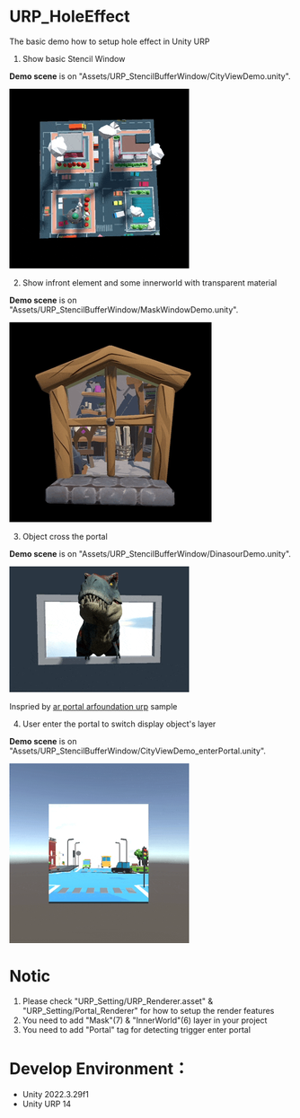 # URP_HoleEffect

The basic demo how to setup hole effect in Unity URP


1. Show basic Stencil Window

 **Demo scene** is on "Assets/URP_StencilBufferWindow/CityViewDemo.unity".

 <img src="_snapshot/CityViewDemo.gif"/>

2. Show infront element and some innerworld with transparent material

 **Demo scene** is on "Assets/URP_StencilBufferWindow/MaskWindowDemo.unity".

 <img src="_snapshot/MaskWindowDemo.gif"/>

3. Object cross the portal

 **Demo scene** is on "Assets/URP_StencilBufferWindow/DinasourDemo.unity".

 <img src="_snapshot/DinasourDemo.gif"/>

 Inspried by [ar portal arfoundation urp](https://github.com/Tongzhou-Yu/ar-portal-arfoundation-urp) sample

4. User enter the portal to switch display object's layer

 **Demo scene** is on "Assets/URP_StencilBufferWindow/CityViewDemo_enterPortal.unity".

 <img src="_snapshot/CityViewDemo_enterPortal.gif"/>

# Notic
 1. Please check "URP_Setting/URP_Renderer.asset" & "URP_Setting/Portal_Renderer" for how to setup the render features
 2. You need to add "Mask"(7) & "InnerWorld"(6) layer in your project
 3. You need to add "Portal" tag for detecting trigger enter portal


 # Develop Environment：
 * Unity 2022.3.29f1
 * Unity URP 14